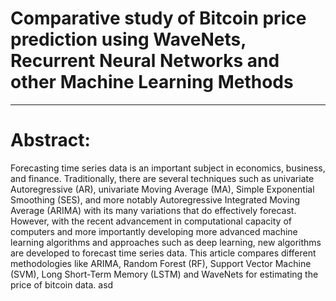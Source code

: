 # Comparative study of Bitcoin price prediction using WaveNets, Recurrent Neural Networks and other Machine Learning Methods

_____
# Abstract:
Forecasting time series data is an important subject in economics, business, and finance. Traditionally, there are several techniques such as univariate Autoregressive (AR), univariate Moving Average (MA), Simple Exponential Smoothing (SES), and more notably Autoregressive Integrated Moving Average (ARIMA) with its many variations that do effectively forecast. However, with the recent advancement in computational capacity of computers and more importantly developing more advanced machine learning algorithms and approaches such as deep learning, new algorithms are developed to forecast time series data. This article compares different methodologies like ARIMA, Random Forest (RF), Support Vector Machine (SVM), Long Short-Term Memory (LSTM) and WaveNets for estimating the price of bitcoin data. 
asd
